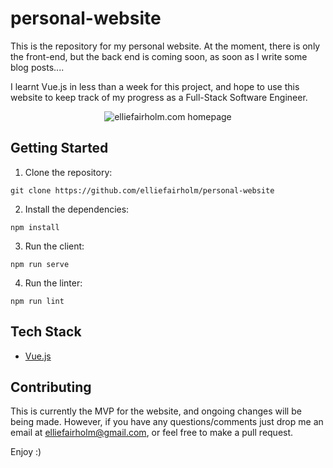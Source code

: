 # personal-website

This is the repository for my personal website. At the moment, there is only the front-end, but the back end is coming soon, as soon as I write some blog posts....

I learnt Vue.js in less than a week for this project, and hope to use this website to keep track of my progress as a Full-Stack Software Engineer.

<p align="center">
    <img src="client/src/assets/website-example.png" alt="elliefairholm.com homepage"/>
</p>


## Getting Started

1. Clone the repository:
```
git clone https://github.com/elliefairholm/personal-website
```
2. Install the dependencies:
```
npm install
```
3. Run the client:
```
npm run serve
```
4. Run the linter:
```
npm run lint
```

## Tech Stack

- [Vue.js](https://vuejs.org/)


## Contributing

This is currently the MVP for the website, and ongoing changes will be being made. However, if you have any questions/comments just drop me an email at <elliefairholm@gmail.com>, or feel free to make a pull request.

Enjoy :)
